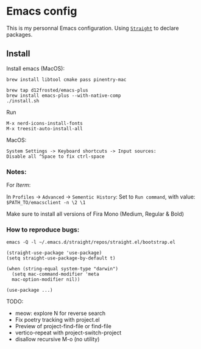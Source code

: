 # Emacs config

This is my personnal Emacs configuration.
Using [`Straight`](https://github.com/radian-software/straight.el) to declare packages.

## Install

Install emacs (MacOS):
```
brew install libtool cmake pass pinentry-mac

brew tap d12frosted/emacs-plus
brew install emacs-plus --with-native-comp
./install.sh
```

Run
```
M-x nerd-icons-install-fonts
M-x treesit-auto-install-all
```

MacOS:
```
System Settings -> Keyboard shortcuts -> Input sources:
Disable all ^Space to fix ctrl-space
```

### Notes:
For *Iterm*:

In `Profiles` -> `Advanced` -> `Sementic History`:
Set to `Run command`, with value: `$PATH_TO/emacsclient -n \2 \1`

Make sure to install all versions of Fira Mono (Medium, Regular & Bold)

### How to reproduce bugs:
`emacs -Q -l ~/.emacs.d/straight/repos/straight.el/bootstrap.el`

```
(straight-use-package 'use-package)
(setq straight-use-package-by-default t)

(when (string-equal system-type "darwin")
  (setq mac-command-modifier 'meta
  mac-option-modifier nil))

(use-package ...)
```

TODO:
- meow: explore N for reverse search
- Fix poetry tracking with project.el
- Preview of project-find-file or find-file
- vertico-repeat with project-switch-project
- disallow recursive M-o (no utility)
